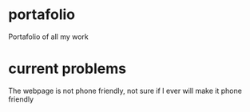 # portafolio
 Portafolio of all my work

# current problems
 The webpage is not phone friendly, not sure if I ever will make it phone friendly
